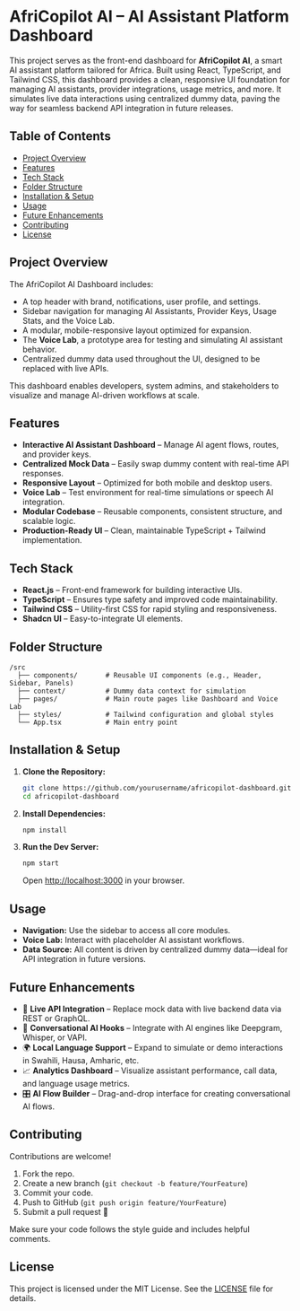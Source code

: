 
# AfriCopilot AI – AI Assistant Platform Dashboard

This project serves as the front-end dashboard for **AfriCopilot AI**, a smart AI assistant platform tailored for Africa. Built using React, TypeScript, and Tailwind CSS, this dashboard provides a clean, responsive UI foundation for managing AI assistants, provider integrations, usage metrics, and more. It simulates live data interactions using centralized dummy data, paving the way for seamless backend API integration in future releases.

## Table of Contents

- [Project Overview](#project-overview)
- [Features](#features)
- [Tech Stack](#tech-stack)
- [Folder Structure](#folder-structure)
- [Installation & Setup](#installation--setup)
- [Usage](#usage)
- [Future Enhancements](#future-enhancements)
- [Contributing](#contributing)
- [License](#license)

## Project Overview

The AfriCopilot AI Dashboard includes:

- A top header with brand, notifications, user profile, and settings.
- Sidebar navigation for managing AI Assistants, Provider Keys, Usage Stats, and the Voice Lab.
- A modular, mobile-responsive layout optimized for expansion.
- The **Voice Lab**, a prototype area for testing and simulating AI assistant behavior.
- Centralized dummy data used throughout the UI, designed to be replaced with live APIs.

This dashboard enables developers, system admins, and stakeholders to visualize and manage AI-driven workflows at scale.

## Features

- **Interactive AI Assistant Dashboard** – Manage AI agent flows, routes, and provider keys.
- **Centralized Mock Data** – Easily swap dummy content with real-time API responses.
- **Responsive Layout** – Optimized for both mobile and desktop users.
- **Voice Lab** – Test environment for real-time simulations or speech AI integration.
- **Modular Codebase** – Reusable components, consistent structure, and scalable logic.
- **Production-Ready UI** – Clean, maintainable TypeScript + Tailwind implementation.

## Tech Stack

- **React.js** – Front-end framework for building interactive UIs.
- **TypeScript** – Ensures type safety and improved code maintainability.
- **Tailwind CSS** – Utility-first CSS for rapid styling and responsiveness.
- **Shadcn UI** – Easy-to-integrate UI elements.

## Folder Structure

```
/src
  ├── components/       # Reusable UI components (e.g., Header, Sidebar, Panels)
  ├── context/          # Dummy data context for simulation
  ├── pages/            # Main route pages like Dashboard and Voice Lab
  ├── styles/           # Tailwind configuration and global styles
  └── App.tsx           # Main entry point
```

## Installation & Setup

1. **Clone the Repository:**
   ```bash
   git clone https://github.com/yourusername/africopilot-dashboard.git
   cd africopilot-dashboard
   ```

2. **Install Dependencies:**
   ```bash
   npm install
   ```

3. **Run the Dev Server:**
   ```bash
   npm start
   ```

   Open [http://localhost:3000](http://localhost:3000) in your browser.

## Usage

- **Navigation:** Use the sidebar to access all core modules.
- **Voice Lab:** Interact with placeholder AI assistant workflows.
- **Data Source:** All content is driven by centralized dummy data—ideal for API integration in future versions.

## Future Enhancements

- 🔌 **Live API Integration** – Replace mock data with live backend data via REST or GraphQL.
- 🧠 **Conversational AI Hooks** – Integrate with AI engines like Deepgram, Whisper, or VAPI.
- 🌍 **Local Language Support** – Expand to simulate or demo interactions in Swahili, Hausa, Amharic, etc.
- 📈 **Analytics Dashboard** – Visualize assistant performance, call data, and language usage metrics.
- 🎛️ **AI Flow Builder** – Drag-and-drop interface for creating conversational AI flows.

## Contributing

Contributions are welcome!

1. Fork the repo.
2. Create a new branch (`git checkout -b feature/YourFeature`)
3. Commit your code.
4. Push to GitHub (`git push origin feature/YourFeature`)
5. Submit a pull request 🚀

Make sure your code follows the style guide and includes helpful comments.

## License

This project is licensed under the MIT License. See the [LICENSE](LICENSE) file for details.
